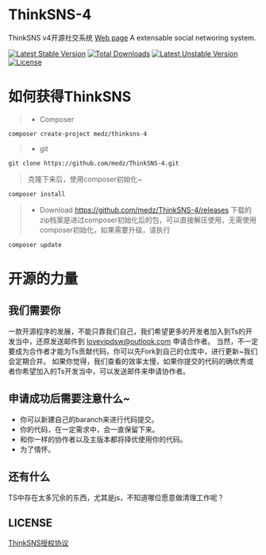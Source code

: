 # ThinkSNS-4
ThinkSNS v4开源社交系统 [Web page](http://www.thinksns.com)
A extensable social networing system.

[![Latest Stable Version](https://poser.pugx.org/medz/thinksns-4/v/stable)](https://packagist.org/packages/medz/thinksns-4) [![Total Downloads](https://poser.pugx.org/medz/thinksns-4/downloads)](https://packagist.org/packages/medz/thinksns-4) [![Latest Unstable Version](https://poser.pugx.org/medz/thinksns-4/v/unstable)](https://packagist.org/packages/medz/thinksns-4) [![License](https://poser.pugx.org/medz/thinksns-4/license)](https://packagist.org/packages/medz/thinksns-4)

# 如何获得ThinkSNS
>* Composer
```shell
composer create-project medz/thinksns-4
```
>
>* git
```shell
git clone https://github.com/medz/ThinkSNS-4.git
```
> 克隆下来后，使用composer初始化~
```shell
composer install
```
>* Download
https://github.com/medz/ThinkSNS-4/releases
下载的zip档案是进过composer初始化后的包，可以直接解压使用，无需使用composer初始化，如果需要升级，请执行
```shell
composer update
```

# 开源的力量
## 我们需要你
一款开源程序的发展，不能只靠我们自己，我们希望更多的开发者加入到Ts的开发当中，还原发送邮件到 [lovevipdsw@outlook.com](mailto://lovevipdsw@outlook.com) 申请合作者。
当然，不一定要成为合作者才能为Ts贡献代码，你可以先Fork到自己的仓库中，进行更新~我们会定期合并。
如果你觉得，我们查看的效率太慢，如果你提交的代码的确优秀或者你希望加入的Ts开发当中，可以发送邮件来申请协作者。
## 申请成功后需要注意什么~
* 你可以新建自己的baranch来进行代码提交。
* 你的代码，在一定需求中，会一直保留下来。
* 和你一样的协作者以及主版本都将择优使用你的代码。
* 为了情怀。

## 还有什么
TS中存在太多冗余的东西，尤其是js，不知道哪位愿意做清理工作呢？

## LICENSE
[ThinkSNS授权协议](http://www.thinksns.com/commercialAuthorizationa.htm)
